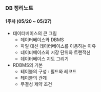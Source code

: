 ### DB 정리노트

#### 1주차 (05/20 ~ 05/27)

- 데이터베이스의 큰 그림
  - 데이터베이스와 DBMS
  - 파일 대신 데이터베이스를 이용하는 이유
  - 데이터베이스의 저장 단위와 트랜잭션
  - 데이터베이스 지도 그리기
    <br/>
- RDBMS의 기본
  - 테이블의 구성 : 필드와 레코드
  - 테이블의 관계
  - 무결성 제약 조건
